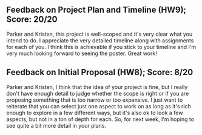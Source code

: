 ## Feedback on Project Plan and Timeline (HW9); Score: 20/20

Parker and Kristen, this project is well-scoped and it's very clear what you intend to do. I appreciate the very detailed timeline along with assignments for each of you. I think this is achievable if you stick to your timeline and I'm very much looking forward to seeing the poster. Great work!

## Feedback on Initial Proposal (HW8); Score: 8/20

Parker and Kristen, I think that the idea of your project is fine, but I really don't have enough detail to judge whether the scope is right or if you are proposing something that is too narrow or too expansive. I just want to reiterate that you can select just one aspect to work on as long as it's rich enough to explore in a few different ways, but it's also ok to look a few aspects, but not in a ton of depth for each. So, for next week, I'm hoping to see quite a bit more detail in your plans.
